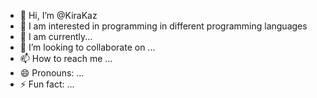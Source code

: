 - 👋 Hi, I’m @KiraKaz
- 👀 I am interested in programming in different programming languages
- 🌱 I am currently...
- 💞️ I’m looking to collaborate on ...
- 📫 How to reach me ...
- 😄 Pronouns: ...
- ⚡ Fun fact: ...

<!---
KiraKaz/KiraKaz is a ✨ special ✨ repository because its `README.md` (this file) appears on your GitHub profile.
You can click the Preview link to take a look at your changes.
--->
